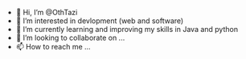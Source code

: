 - 👋 Hi, I’m @OthTazi
- 👀 I’m interested in devlopment (web and software)
- 🌱 I’m currently learning and improving my skills in Java and python
- 💞️ I’m looking to collaborate on ...
- 📫 How to reach me ...

<!---
OthTazi/OthTazi is a ✨ special ✨ repository because its `README.md` (this file) appears on your GitHub profile.
You can click the Preview link to take a look at your changes.
--->
